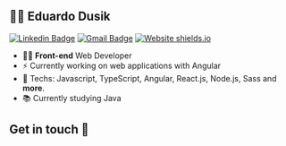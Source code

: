 ## :man_technologist: Eduardo Dusik

[![Linkedin Badge](https://img.shields.io/badge/-LinkedIn-blue?style=flat-square&logo=Linkedin&logoColor=white&link=https://www.linkedin.com/in/eduardo-dos-santos-dusik-095100120/)](https://www.linkedin.com/in/eduardo-dos-santos-dusik-095100120/)
[![Gmail Badge](https://img.shields.io/badge/-eduardodusik@gmail.com-c14438?style=flat-square&logo=Gmail&logoColor=white&link=mailto:eduardodusik@gmail.com)](mailto:eduardodusik@gmail.com)
[![Website shields.io](https://img.shields.io/website-up-down-green-red/http/shields.io.svg)](https://portfolio-eduardo-dusik.herokuapp.com/)

- :man_technologist: **Front-end** Web Developer
- :zap: Currently working on web applications with Angular
- :rocket: Techs: Javascript, TypeScript, Angular, React.js, Node.js, Sass and **more**.
- :books: Currently studying Java

Get in touch :wave:
---
